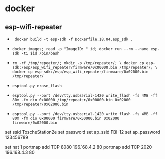 # docker

## esp-wifi-repeater

- ` docker build -t esp-sdk -f Dockerfile.18.04.esp_sdk .`

- `docker images; read -p "ImageID: " id; docker run --rm --name esp-sdk -ti $id /bin/bash`

-   `rm -rf /tmp/repeater/; mkdir -p /tmp/repeater/; \
docker cp esp-sdk:/esp/esp_wifi_repeater/firmware/0x00000.bin /tmp/repeater/; \
docker cp esp-sdk:/esp/esp_wifi_repeater/firmware/0x02000.bin /tmp/repeater/ `

- `esptool.py erase_flash`

- `esptool.py --port /dev/tty.usbserial-1420 write_flash -fs 4MB -ff 80m -fm dio 0x00000 /tmp/repeater/0x00000.bin 0x02000 /tmp/repeater/0x02000.bin`

- `esptool.py --port /dev/tty.usbserial-1420 write_flash -fs 4MB -ff 80m -fm dio 0x00000 firmware/0x00000.bin 0x02000 firmware/0x02000.bin`



set ssid ToscheStation2e
set password
set ap_ssid FBI-12
set ap_password 123456789

set nat 1
portmap add TCP 8080 196.168.4.2 80
portmap add TCP 2020 196.168.4.3 80